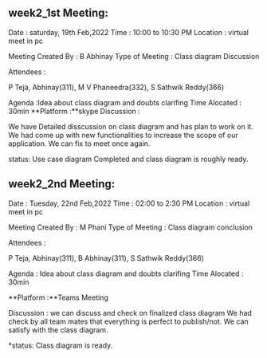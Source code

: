 ## week2_1st Meeting:

Date : saturday, 19th Feb,2022
Time : 10:00 to 10:30 PM
Location : virtual meet in pc

Meeting Created By : B Abhinay
Type of Meeting : Class diagram Discussion

Attendees :

P Teja, Abhinay(311), M V Phaneedra(332), S Sathwik Reddy(366)

Agenda :Idea about class diagram and doubts clarifing
Time Alocated : 30min
**Platform :**skype
Discussion :

We have Detailed disscussion on class diagram and has plan to work on it.
We had come up with new functionalities to increase the scope of our application.
We can fix to meet once again.

status: Use case diagram Completed and class diagram is roughly ready.


## week2_2nd Meeting:
Date : Tuesday, 22nd Feb,2022
Time : 02:00 to 2:30 PM
Location : virtual meet in pc

Meeting Created By : M Phani
Type of Meeting : Class diagram conclusion

Attendees :

P Teja, Abhinay(311), B Abhinay(311), S Sathwik Reddy(366)

Agenda :
         Idea about class diagram and doubts clarifing
Time Alocated : 30min

**Platform :**Teams Meeting

Discussion :
we can discuss and check on finalized class diagram
We had check by all team mates that everything is perfect to publish/not.
We can satisfy with the class diagram.

*status: Class diagram is ready.
